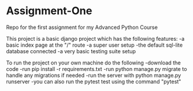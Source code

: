 # Assignment-One
Repo for the first assignment for my Advanced Python Course

This project is a basic django project which has the following features:
-a basic index page at the "/" route
-a super user setup
-the default sql-lite database connected
-a very basic testing suite setup

To run the project on your own machine do the following
-download the code
-run pip install -r requirements.txt
-run python manage.py migrate to handle any migrations if needed
-run the server with python manage.py runserver
-you can also run the pytest test using the command "pytest"
